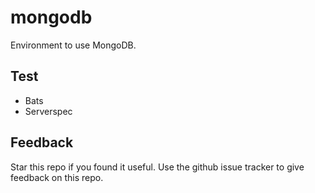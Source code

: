 # mongodb

Environment to use MongoDB.  

## Test

* Bats
* Serverspec

## Feedback
Star this repo if you found it useful. Use the github issue tracker to give feedback on this repo.
